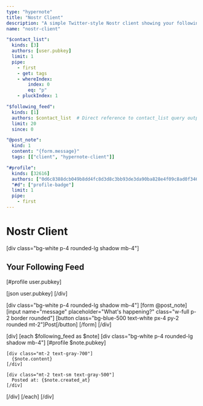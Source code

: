 ```yaml
---
type: "hypernote"
title: "Nostr Client"
description: "A simple Twitter-style Nostr client showing your following feed"
name: "nostr-client"

"$contact_list":
  kinds: [3]
  authors: [user.pubkey]
  limit: 1
  pipe:
    - first
    - get: tags
    - whereIndex: 
        index: 0
        eq: "p"
    - pluckIndex: 1

"$following_feed":
  kinds: [1]
  authors: $contact_list  # Direct reference to contact_list query output
  limit: 20
  since: 0

"@post_note":
  kind: 1
  content: "{form.message}"
  tags: [["client", "hypernote-client"]]

"#profile":
  kinds: [32616]
  authors: ["0d6c8388dcb049b8dd4fc8d3d8c3bb93de3da90ba828e4f09c8ad0f346488a33"]
  "#d": ["profile-badge"]
  limit: 1
  pipe:
    - first
---
```


# Nostr Client

[div class="bg-white p-4 rounded-lg shadow mb-4"]
## Your Following Feed

[#profile user.pubkey]

[json user.pubkey]
[/div]

[div class="bg-white p-4 rounded-lg shadow mb-4"]
[form @post_note]
  [input name="message" placeholder="What's happening?" class="w-full p-2 border rounded"]
  [button class="bg-blue-500 text-white px-4 py-2 rounded mt-2"]Post[/button]
[/form]
[/div]

[div]
[each $following_feed as $note]
  [div class="bg-white p-4 rounded-lg shadow mb-4"]
    [#profile $note.pubkey]
    
    [div class="mt-2 text-gray-700"]
      {$note.content}
    [/div]
    
    [div class="mt-2 text-sm text-gray-500"]
      Posted at: {$note.created_at}
    [/div]
  [/div]
[/each]
[/div]
